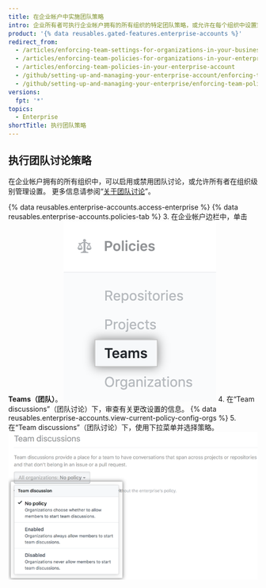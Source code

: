 ```yaml
---
title: 在企业帐户中实施团队策略
intro: 企业所有者可执行企业帐户拥有的所有组织的特定团队策略，或允许在每个组织中设置策略。
product: '{% data reusables.gated-features.enterprise-accounts %}'
redirect_from:
  - /articles/enforcing-team-settings-for-organizations-in-your-business-account/
  - /articles/enforcing-team-policies-for-organizations-in-your-enterprise-account/
  - /articles/enforcing-team-policies-in-your-enterprise-account
  - /github/setting-up-and-managing-your-enterprise-account/enforcing-team-policies-in-your-enterprise-account
  - /github/setting-up-and-managing-your-enterprise/enforcing-team-policies-in-your-enterprise-account
versions:
  fpt: '*'
topics:
  - Enterprise
shortTitle: 执行团队策略
---
```


## 执行团队讨论策略

在企业帐户拥有的所有组织中，可以启用或禁用团队讨论，或允许所有者在组织级别管理设置。 更多信息请参阅“[关于团队讨论](/organizations/collaborating-with-your-team/about-team-discussions/)”。

{% data reusables.enterprise-accounts.access-enterprise %}
{% data reusables.enterprise-accounts.policies-tab %}
3. 在企业帐户边栏中，单击 **Teams（团队）**。 ![企业帐户边栏中的 Teams（团队）选项卡](/assets/images/help/business-accounts/settings-teams-tab.png)
4. 在“Team discussions”（团队讨论）下，审查有关更改设置的信息。 {% data reusables.enterprise-accounts.view-current-policy-config-orgs %}
5. 在“Team discussions”（团队讨论）下，使用下拉菜单并选择策略。 ![带有团队讨论策略按钮的下拉菜单](/assets/images/help/business-accounts/team-discussion-policy-drop-down.png)
